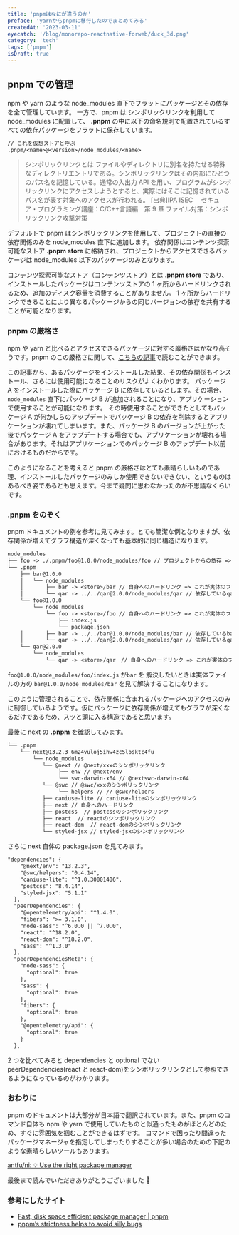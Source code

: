 ```yaml
---
title: 'pnpmはなにが違うのか'
preface: 'yarnからpnpmに移行したのでまとめてみる'
createdAt: '2023-03-11'
eyecatch: '/blog/monorepo-reactnative-forweb/duck_3d.png'
category: 'tech'
tags: ['pnpm']
isDraft: true
---
```


## pnpm での管理

npm や yarn のような node_modules 直下でフラットにパッケージとその依存を全て管理しています。
一方で、pnpm は シンボリックリンクを利用して node_modules に配置して、 **.pnpm** の中に以下の命名規則で配置されているすべての依存パッケージをフラットに保存しています。

```txt
// これを仮想ストアと呼ぶ
.pnpm/<name>@<version>/node_modules/<name>
```

> シンボリックリンクとは
> ファイルやディレクトリに別名を持たせる特殊なディレクトリエントリである。シンボリックリンクはその内部にひとつのパス名を記憶している。通常の入出力 API を用い、プログラムがシンボリックリンクにアクセスしようとすると、実際にはそこに記憶されているパス名が表す対象へのアクセスが行われる。
> [出典]IPA ISEC 　セキュア・プログラミング講座：C/C++言語編　第 9 章 ファイル対策：シンボリックリンク攻撃対策

デフォルトで pnpm はシンボリックリンクを使用して、プロジェクトの直接の依存関係のみを node_modules 直下に追加します。
依存関係はコンテンツ探索可能なストア **.pnpm store** に格納され、プロジェクトからアクセスできるパッケージは node_modules 以下のパッケージのみとなります。

コンテンツ探索可能なストア（コンテンツストア）とは **.pnpm store** であり、インストールしたパッケージはコンテンツストアの 1 ヶ所からハードリンクされるため、追加のディスク容量を消費することがありません。
1 ヶ所からハードリンクできることにより異なるパッケージからの同じバージョンの依存を共有することが可能となります。

### pnpm の厳格さ

npm や yarn と比べるとアクセスできるパッケージに対する厳格さはかなり高そうです。pnpm のこの厳格さに関して、[こちらの記事](https://medium.com/pnpm/pnpms-strictness-helps-to-avoid-silly-bugs-9a15fb306308)で読むことができます。

この記事から、あるパッケージをインストールした結果、その依存関係もインストール、さらには使用可能になることのリスクがよくわかります。
パッケージ A をインストールした際にパッケージ B に依存しているとします。その場合、`node_modules` 直下にパッケージ B が追加されることになり、アプリケーションで使用することが可能になります。
その時使用することができたとしてもパッケージ A が何かしらのアップデートでパッケージ B の依存を削除するとアプリケーションが壊れてしまいます。また、パッケージ B のバージョンが上がった後でパッケージ A をアップデートする場合でも、アプリケーションが壊れる場合があります。それはアプリケーションでのパッケージ B のアップデート以前におけるものだからです。

このようになることを考えると pnpm の厳格さはとても素晴らしいものであ理、インストールしたパッケージのみしか使用できないできない、というものはあるべき姿であるとも思えます。今まで疑問に思わなかったのが不思議なくらいです。

### .pnpm をのぞく

pnpm ドキュメントの例を参考に見てみます。とても簡潔な例となりますが、依存関係が増えてグラフ構造が深くなっても基本的に同じ構造になります。

```txt
node_modules
├── foo -> ./.pnpm/foo@1.0.0/node_modules/foo // プロジェクトからの依存 => プロジェクト上で明示的にインストールしたもの
└── .pnpm
    ├── bar@1.0.0
    │   └── node_modules
    │       ├── bar -> <store>/bar // 自身へのハードリンク => これが実体のファイル
    │       └── qar -> ../../qar@2.0.0/node_modules/qar // 依存しているqarのシンボリックリンク
    └── foo@1.0.0
        └── node_modules
            └── foo -> <store>/foo // 自身へのハードリンク => これが実体のファイル
                ├── index.js
                └── package.json
    │       ├── bar -> ../../bar@1.0.0/node_modules/bar // 依存しているbarのシンボリックリンク
    │       └── qar -> ../../qar@2.0.0/node_modules/qar // 依存しているqarのシンボリックリンク
    └── qar@2.0.0
        └── node_modules
            └── qar -> <store>/qar　// 自身へのハードリンク => これが実体のファイル
```

`foo@1.0.0/node_modules/foo/index.js` が`bar` を 解決したいときは実体ファイルの方の `bar@1.0.0/node_modules/bar` を見て解決することになります。

このように管理されることで、依存関係に含まれるパッケージへのアクセスのみに制御しているようです。仮にパッケージに依存関係が増えてもグラフが深くなるだけであるため、スッと頭に入る構造であると思います。

最後に next の **.pnpm** を確認してみます。

```txt
└── .pnpm
    └── next@13.2.3_6m24vuloj5ihw4zc5lbsktc4fu
        └── node_modules
           └── @next // @next/xxxのシンボリックリンク
                ├── env // @next/env
                └── swc-darwin-x64 // @nextswc-darwin-x64
           └── @swc // @swc/xxxのシンボリックリンク
                └── helpers // // @swc/helpers
           ├── caniuse-lite // caniuse-liteのシンボリックリンク
           ├── next // 自身へのハードリンク
           ├── postcss  // postcssのシンボリックリンク
           ├── react  // reactのシンボリックリンク
           ├── react-dom  // react-domのシンボリックリンク
           └── styled-jsx // styled-jsxのシンボリックリンク
```

さらに next 自体の package.json を見てみます。

```txt
"dependencies": {
    "@next/env": "13.2.3",
    "@swc/helpers": "0.4.14",
    "caniuse-lite": "^1.0.30001406",
    "postcss": "8.4.14",
    "styled-jsx": "5.1.1"
  },
  "peerDependencies": {
    "@opentelemetry/api": "^1.4.0",
    "fibers": ">= 3.1.0",
    "node-sass": "^6.0.0 || ^7.0.0",
    "react": "^18.2.0",
    "react-dom": "^18.2.0",
    "sass": "^1.3.0"
  },
  "peerDependenciesMeta": {
    "node-sass": {
      "optional": true
    },
    "sass": {
      "optional": true
    },
    "fibers": {
      "optional": true
    },
    "@opentelemetry/api": {
      "optional": true
    }
  },
```

2 つを比べてみると dependencies と optional でない peerDependencies(react と react-dom)をシンボリックリンクとして参照できるようになっているのがわかります。

### おわりに

pnpm のドキュメントは大部分が日本語で翻訳されています。また、pnpm のコマンド自体も npm や yarn で使用していたものと似通ったものがほとんどのため、すぐに雰囲気を掴むことができるはずです。
コマンドで困ったり間違ったパッケージマネージャを指定してしまったりすることが多い場合のための下記のような素晴らしいツールもあります。

[antfu/ni: 💡 Use the right package manager](https://github.com/antfu/ni)

最後まで読んでいただきありがとうございました 👏

### 参考にしたサイト

- [Fast, disk space efficient package manager | pnpm](https://pnpm.io/ja/)
- [pnpm’s strictness helps to avoid silly bugs](https://medium.com/pnpm/pnpms-strictness-helps-to-avoid-silly-bugs-9a15fb306308)
